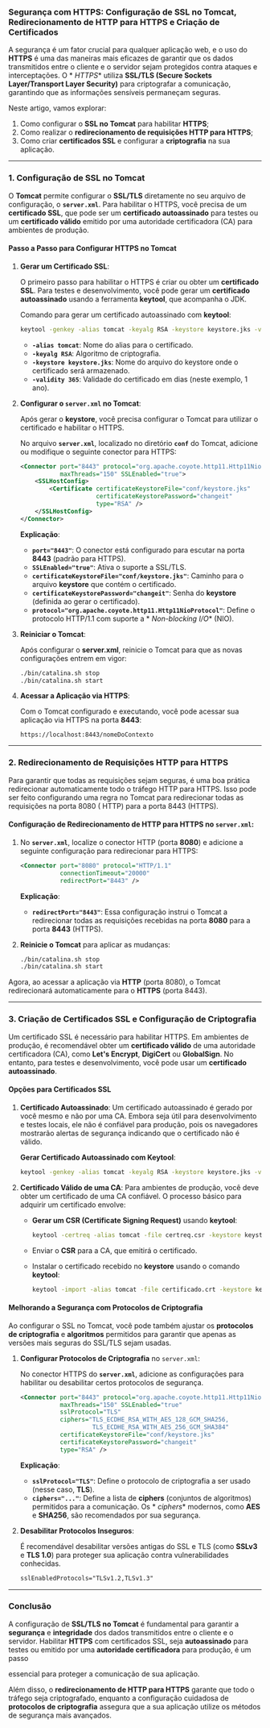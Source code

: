 ### Segurança com HTTPS: Configuração de SSL no Tomcat, Redirecionamento de HTTP para HTTPS e Criação de Certificados

A segurança é um fator crucial para qualquer aplicação web, e o uso do **HTTPS** é uma das maneiras mais eficazes de
garantir que os dados transmitidos entre o cliente e o servidor sejam protegidos contra ataques e interceptações. O *
*HTTPS** utiliza **SSL/TLS (Secure Sockets Layer/Transport Layer Security)** para criptografar a comunicação, garantindo
que as informações sensíveis permaneçam seguras.

Neste artigo, vamos explorar:

1. Como configurar o **SSL no Tomcat** para habilitar **HTTPS**;
2. Como realizar o **redirecionamento de requisições HTTP para HTTPS**;
3. Como criar **certificados SSL** e configurar a **criptografia** na sua aplicação.

---

### 1. Configuração de SSL no Tomcat

O **Tomcat** permite configurar o **SSL/TLS** diretamente no seu arquivo de configuração, o **`server.xml`**. Para
habilitar o HTTPS, você precisa de um **certificado SSL**, que pode ser um **certificado autoassinado** para testes ou
um **certificado válido** emitido por uma autoridade certificadora (CA) para ambientes de produção.

#### Passo a Passo para Configurar HTTPS no Tomcat

1. **Gerar um Certificado SSL**:

   O primeiro passo para habilitar o HTTPS é criar ou obter um **certificado SSL**. Para testes e desenvolvimento, você
   pode gerar um **certificado autoassinado** usando a ferramenta **keytool**, que acompanha o JDK.

   Comando para gerar um certificado autoassinado com **keytool**:

   ```bash
   keytool -genkey -alias tomcat -keyalg RSA -keystore keystore.jks -validity 365
   ```

    - **`-alias tomcat`**: Nome do alias para o certificado.
    - **`-keyalg RSA`**: Algoritmo de criptografia.
    - **`-keystore keystore.jks`**: Nome do arquivo do keystore onde o certificado será armazenado.
    - **`-validity 365`**: Validade do certificado em dias (neste exemplo, 1 ano).

2. **Configurar o `server.xml` no Tomcat**:

   Após gerar o **keystore**, você precisa configurar o Tomcat para utilizar o certificado e habilitar o HTTPS.

   No arquivo **`server.xml`**, localizado no diretório **`conf`** do Tomcat, adicione ou modifique o seguinte conector
   para HTTPS:

   ```xml
   <Connector port="8443" protocol="org.apache.coyote.http11.Http11NioProtocol"
              maxThreads="150" SSLEnabled="true">
       <SSLHostConfig>
           <Certificate certificateKeystoreFile="conf/keystore.jks"
                        certificateKeystorePassword="changeit"
                        type="RSA" />
       </SSLHostConfig>
   </Connector>
   ```

   **Explicação**:
    - **`port="8443"`**: O conector está configurado para escutar na porta **8443** (padrão para HTTPS).
    - **`SSLEnabled="true"`**: Ativa o suporte a SSL/TLS.
    - **`certificateKeystoreFile="conf/keystore.jks"`**: Caminho para o arquivo **keystore** que contém o certificado.
    - **`certificateKeystorePassword="changeit"`**: Senha do **keystore** (definida ao gerar o certificado).
    - **`protocol="org.apache.coyote.http11.Http11NioProtocol"`**: Define o protocolo HTTP/1.1 com suporte a *
      *Non-blocking I/O** (NIO).

3. **Reiniciar o Tomcat**:

   Após configurar o **server.xml**, reinicie o Tomcat para que as novas configurações entrem em vigor:

   ```bash
   ./bin/catalina.sh stop
   ./bin/catalina.sh start
   ```

4. **Acessar a Aplicação via HTTPS**:

   Com o Tomcat configurado e executando, você pode acessar sua aplicação via HTTPS na porta **8443**:
   ```
   https://localhost:8443/nomeDoContexto
   ```

---

### 2. Redirecionamento de Requisições HTTP para HTTPS

Para garantir que todas as requisições sejam seguras, é uma boa prática redirecionar automaticamente todo o tráfego HTTP
para HTTPS. Isso pode ser feito configurando uma regra no Tomcat para redirecionar todas as requisições na porta 8080 (
HTTP) para a porta 8443 (HTTPS).

#### Configuração de Redirecionamento de HTTP para HTTPS no `server.xml`:

1. No **`server.xml`**, localize o conector HTTP (porta **8080**) e adicione a seguinte configuração para redirecionar
   para HTTPS:

   ```xml
   <Connector port="8080" protocol="HTTP/1.1"
              connectionTimeout="20000"
              redirectPort="8443" />
   ```

   **Explicação**:
    - **`redirectPort="8443"`**: Essa configuração instrui o Tomcat a redirecionar todas as requisições recebidas na
      porta **8080** para a porta **8443** (HTTPS).

2. **Reinicie o Tomcat** para aplicar as mudanças:

   ```bash
   ./bin/catalina.sh stop
   ./bin/catalina.sh start
   ```

Agora, ao acessar a aplicação via **HTTP** (porta 8080), o Tomcat redirecionará automaticamente para o **HTTPS** (porta
8443).

---

### 3. Criação de Certificados SSL e Configuração de Criptografia

Um certificado SSL é necessário para habilitar HTTPS. Em ambientes de produção, é recomendável obter um **certificado
válido** de uma autoridade certificadora (CA), como **Let's Encrypt**, **DigiCert** ou **GlobalSign**. No entanto, para
testes e desenvolvimento, você pode usar um **certificado autoassinado**.

#### Opções para Certificados SSL

1. **Certificado Autoassinado**:
   Um certificado autoassinado é gerado por você mesmo e não por uma CA. Embora seja útil para desenvolvimento e testes
   locais, ele não é confiável para produção, pois os navegadores mostrarão alertas de segurança indicando que o
   certificado não é válido.

   **Gerar Certificado Autoassinado com Keytool**:
   ```bash
   keytool -genkey -alias tomcat -keyalg RSA -keystore keystore.jks -validity 365
   ```

2. **Certificado Válido de uma CA**:
   Para ambientes de produção, você deve obter um certificado de uma CA confiável. O processo básico para adquirir um
   certificado envolve:

    - **Gerar um CSR (Certificate Signing Request)** usando **keytool**:
      ```bash
      keytool -certreq -alias tomcat -file certreq.csr -keystore keystore.jks
      ```

    - Enviar o **CSR** para a CA, que emitirá o certificado.
    - Instalar o certificado recebido no **keystore** usando o comando **keytool**:
      ```bash
      keytool -import -alias tomcat -file certificado.crt -keystore keystore.jks
      ```

#### Melhorando a Segurança com Protocolos de Criptografia

Ao configurar o SSL no Tomcat, você pode também ajustar os **protocolos de criptografia** e **algoritmos** permitidos
para garantir que apenas as versões mais seguras do SSL/TLS sejam usadas.

1. **Configurar Protocolos de Criptografia** no `server.xml`:

   No conector HTTPS do **`server.xml`**, adicione as configurações para habilitar ou desabilitar certos protocolos de
   segurança.

   ```xml
   <Connector port="8443" protocol="org.apache.coyote.http11.Http11NioProtocol"
              maxThreads="150" SSLEnabled="true"
              sslProtocol="TLS"
              ciphers="TLS_ECDHE_RSA_WITH_AES_128_GCM_SHA256,
                       TLS_ECDHE_RSA_WITH_AES_256_GCM_SHA384"
              certificateKeystoreFile="conf/keystore.jks"
              certificateKeystorePassword="changeit"
              type="RSA" />
   ```

   **Explicação**:
    - **`sslProtocol="TLS"`**: Define o protocolo de criptografia a ser usado (nesse caso, **TLS**).
    - **`ciphers="..."`**: Define a lista de **ciphers** (conjuntos de algoritmos) permitidos para a comunicação. Os *
      *ciphers** modernos, como **AES** e **SHA256**, são recomendados por sua segurança.

2. **Desabilitar Protocolos Inseguros**:

   É recomendável desabilitar versões antigas do SSL e TLS (como **SSLv3** e **TLS 1.0**) para proteger sua aplicação
   contra vulnerabilidades conhecidas.

   ```xml
   sslEnabledProtocols="TLSv1.2,TLSv1.3"
   ```

---

### Conclusão

A configuração de **SSL/TLS no Tomcat** é fundamental para garantir a **segurança** e **integridade** dos dados
transmitidos entre o cliente e o servidor. Habilitar **HTTPS** com certificados SSL, seja **autoassinado** para testes
ou emitido por uma **autoridade certificadora** para produção, é um passo

essencial para proteger a comunicação de sua aplicação.

Além disso, o **redirecionamento de HTTP para HTTPS** garante que todo o tráfego seja criptografado, enquanto a
configuração cuidadosa de **protocolos de criptografia** assegura que a sua aplicação utilize os métodos de segurança
mais avançados.
